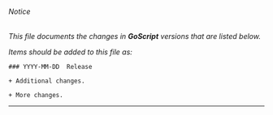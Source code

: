 ###### Notice

*This file documents the changes in **GoScript** versions that are listed below.*

*Items should be added to this file as:*

	### YYYY-MM-DD  Release

	+ Additional changes.

	+ More changes.

* * *


